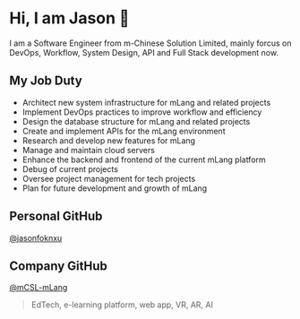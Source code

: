 # Hi, I am Jason :wave:

I am a Software Engineer from m-Chinese Solution Limited, mainly forcus on DevOps, Workflow, System Design, API and Full Stack development now.

## My Job Duty
- Architect new system infrastructure for mLang and related projects
- Implement DevOps practices to improve workflow and efficiency
- Design the database structure for mLang and related projects
- Create and implement APIs for the mLang environment
- Research and develop new features for mLang
- Manage and maintain cloud servers
- Enhance the backend and frontend of the current mLang platform
- Debug of current projects
- Oversee project management for tech projects
- Plan for future development and growth of mLang

## Personal GitHub
[@jasonfoknxu](https://github.com/jasonfoknxu)

## Company GitHub
[@mCSL-mLang](https://github.com/mCSL-mLang)

> EdTech, e-learning platform, web app, VR, AR, AI
